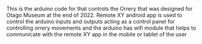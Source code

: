 This is the arduino code for that controls the Orrery that was designed for Otago Museum at the end of 2022. Remote XY android app is used to control the arduino inputs and outputs acting as a control panel for controlling orrery movements and the arduino has wifi module that helps to communicate with the remote XY app in the mobile or tablet of the user 
